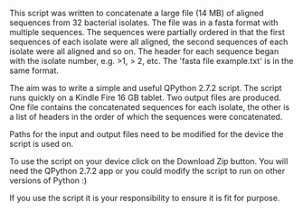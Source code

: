 This script was written to concatenate a large file (14 MB) of aligned sequences from 32 bacterial isolates. The file was in a fasta format with multiple sequences. The sequences were partially ordered in that the first sequences of each isolate were all aligned, the second sequences of each isolate were all aligned and so on. The header for each sequence began with the isolate number, e.g. >1, > 2, etc. The 'fasta file example.txt' is in the same format.

The aim was to write a simple and useful QPython 2.7.2 script. The script runs quickly on a Kindle Fire 16 GB tablet. Two output files are produced. One file contains the concatenated sequences for each isolate, the other is a list of headers in the order of which the sequences were concatenated.

Paths for the input and output files need to be modified for the device the script is used on.

To use the script on your device click on the Download Zip button. You will need the QPython 2.7.2 app or you could modify the script to run on other versions of Python :)

If you use the script it is your responsibility to ensure it is fit for purpose.


